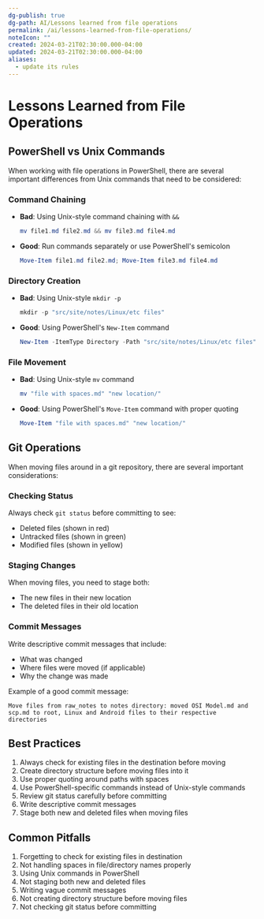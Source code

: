 ```yaml
---
dg-publish: true
dg-path: AI/Lessons learned from file operations
permalink: /ai/lessons-learned-from-file-operations/
noteIcon: ""
created: 2024-03-21T02:30:00.000-04:00
updated: 2024-03-21T02:30:00.000-04:00
aliases:
  - update its rules
---
```


# Lessons Learned from File Operations

## PowerShell vs Unix Commands
When working with file operations in PowerShell, there are several important differences from Unix commands that need to be considered:

### Command Chaining
- **Bad**: Using Unix-style command chaining with `&&`
  ```powershell
  mv file1.md file2.md && mv file3.md file4.md
  ```
- **Good**: Run commands separately or use PowerShell's semicolon
  ```powershell
  Move-Item file1.md file2.md; Move-Item file3.md file4.md
  ```

### Directory Creation
- **Bad**: Using Unix-style `mkdir -p`
  ```powershell
  mkdir -p "src/site/notes/Linux/etc files"
  ```
- **Good**: Using PowerShell's `New-Item` command
  ```powershell
  New-Item -ItemType Directory -Path "src/site/notes/Linux/etc files" -Force
  ```

### File Movement
- **Bad**: Using Unix-style `mv` command
  ```powershell
  mv "file with spaces.md" "new location/"
  ```
- **Good**: Using PowerShell's `Move-Item` command with proper quoting
  ```powershell
  Move-Item "file with spaces.md" "new location/"
  ```

## Git Operations
When moving files around in a git repository, there are several important considerations:

### Checking Status
Always check `git status` before committing to see:
- Deleted files (shown in red)
- Untracked files (shown in green)
- Modified files (shown in yellow)

### Staging Changes
When moving files, you need to stage both:
- The new files in their new location
- The deleted files in their old location

### Commit Messages
Write descriptive commit messages that include:
- What was changed
- Where files were moved (if applicable)
- Why the change was made

Example of a good commit message:
```
Move files from raw_notes to notes directory: moved OSI Model.md and scp.md to root, Linux and Android files to their respective directories
```

## Best Practices
1. Always check for existing files in the destination before moving
2. Create directory structure before moving files into it
3. Use proper quoting around paths with spaces
4. Use PowerShell-specific commands instead of Unix-style commands
5. Review git status carefully before committing
6. Write descriptive commit messages
7. Stage both new and deleted files when moving files

## Common Pitfalls
1. Forgetting to check for existing files in destination
2. Not handling spaces in file/directory names properly
3. Using Unix commands in PowerShell
4. Not staging both new and deleted files
5. Writing vague commit messages
6. Not creating directory structure before moving files
7. Not checking git status before committing 